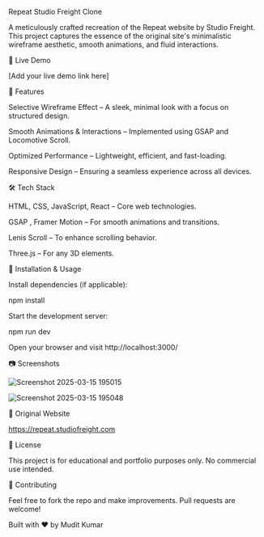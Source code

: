 Repeat Studio Freight Clone

A meticulously crafted recreation of the Repeat website by Studio Freight. This project captures the essence of the original site's minimalistic wireframe aesthetic, smooth animations, and fluid interactions.

🚀 Live Demo

[Add your live demo link here]

📌 Features

Selective Wireframe Effect – A sleek, minimal look with a focus on structured design.

Smooth Animations & Interactions – Implemented using GSAP and Locomotive Scroll.

Optimized Performance – Lightweight, efficient, and fast-loading.

Responsive Design – Ensuring a seamless experience across all devices.

🛠️ Tech Stack

HTML, CSS, JavaScript, React – Core web technologies.

GSAP , Framer Motion – For smooth animations and transitions.

Lenis Scroll – To enhance scrolling behavior.

Three.js  – For any 3D elements.

📂 Installation & Usage

Install dependencies (if applicable):

npm install

Start the development server:

npm run dev

Open your browser and visit http://localhost:3000/

📷 Screenshots

![Screenshot 2025-03-15 195015](https://github.com/user-attachments/assets/65d9d4be-d89a-4637-a8c4-de463f8c66f6)

![Screenshot 2025-03-15 195048](https://github.com/user-attachments/assets/ac090c2a-b310-4eab-aeb3-176f92066ecb)


🔗 Original Website

https://repeat.studiofreight.com

📜 License

This project is for educational and portfolio purposes only. No commercial use intended.

🤝 Contributing

Feel free to fork the repo and make improvements. Pull requests are welcome!

Built with ❤️ by Mudit Kumar
